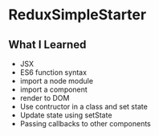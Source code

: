 # ReduxSimpleStarter

## What I Learned
- JSX
- ES6 function syntax
- import a node module
- import a component
- render to DOM
- Use contructor in a class and set state
- Update state using setState
- Passing callbacks to other components

